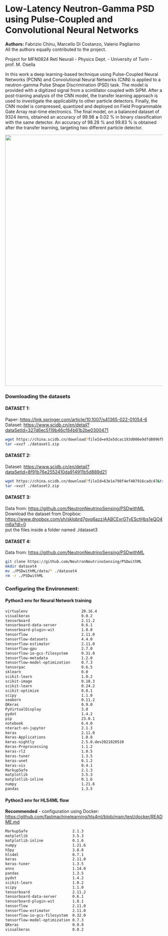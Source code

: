 # Low-Latency Neutron-Gamma PSD using Pulse-Coupled and Convolutional Neural Networks

<b>Authors:</b> Fabrizio Chinu, Marcello Di Costanzo, Valerio Pagliarino <br>
All the authors equally contributed to the project.

Project for MFN0824 Reti Neurali - Physics Dept. - University of Turin - prof. M. Osella

In this work a deep learning-based technique using Pulse-Coupled Neural Networks (PCNN) and Convolutional Neural Networks (CNN) is applied to a neutron-gamma Pulse Shape Discrimination (PSD) task. The model is provided with a digitized signal from a scintillator coupled with SiPM. After a post-training analysis of the CNN model, the transfer learning approach is used to investigate the applicability to other particle detectors. Finally, the CNN model is compressed, quantized and deployed on Field Programmable Gate Array real-time electronics. The final model, on a balanced dataset of 9324 items, obtained an accuracy of 99.98 $\mathbf{\pm}$ 0.02 \% in binary classification with the same detector. An accuracy of 98.28 \% and 99.83 \% is obtained after the transfer learning, targeting two different particle detector.


<img src="https://github.com/valeriopagliarino/Neutron-Gamma-PSD-2023-UNITO/blob/main/figures/arc.png" width=800>

### Downloading the datasets

#### DATASET 1:
Paper: https://link.springer.com/article/10.1007/s41365-022-01054-6 <br>
Dataset: https://www.scidb.cn/en/detail?dataSetId=327d6ec5119b46cf84b61b2be0300471

``` bash
wget https://china.scidb.cn/download?fileId=e92e5dcac193d006e9dfd8096fb005ed&traceId=9407e6dc-2e78-4540-b69b-026c8437c143 -O ./dataset1.zip
tar –xvzf ./dataset1.zip
```

#### DATASET 2:
Dataset: https://www.scidb.cn/en/detail?dataSetId=8f91b76e2552410da914911b5d889d21

``` bash
wget https://china.scidb.cn/download?fileId=63e1e798f4ef407916cadc47&traceId=9407e6dc-2e78-4540-b69b-026c8437c143 -O ./dataset2.zip
tar –xvzf ./dataset2.zip
```

#### DATASET 3:
 
Data from: https://github.com/NeutronNeutrinoSensing/PSDwithML <br>
Download the dataset from Dropbox: https://www.dropbox.com/sh/sklqbrd7gvq6azz/AABCExrGTyESctHbs1eQO4m6a?dl=0
<br>put the files inside a folder named ./dataset3


#### DATASET 4:

Data from: https://github.com/NeutronNeutrinoSensing/PSDwithML

``` bash
git clone https://github.com/NeutronNeutrinoSensing/PSDwithML
mkdir dataset4
mv ./PSDwithML/data/* ./dataset4
rm -r ./PSDwithML
```

### Configuring the Environment:

#### Python3 env for Neural Network training

``` bash
virtualenv                        20.16.4
visualkeras                       0.0.2
tensorboard                       2.11.2
tensorboard-data-server           0.6.1
tensorboard-plugin-wit            1.8.0
tensorflow                        2.11.0
tensorflow-datasets               4.4.0
tensorflow-estimator              2.11.0
tensorflow-gpu                    2.7.0
tensorflow-io-gcs-filesystem      0.31.0
tensorflow-metadata               1.2.0
tensorflow-model-optimization     0.7.3
tensorpac                         0.6.5
sklearn                           0.0
scikit-learn                      1.0.2
scikit-image                      0.18.3
scikit-learn                      0.24.2
scikit-optimize                   0.8.1
scipy                             1.1.0
seaborn                           0.11.2
QKeras                            0.9.0
PyVirtualDisplay                  3.0
pydot                             1.4.2
pip                               23.0.1
notebook                          6.4.0
nteract-on-jupyter                2.1.3
keras                             2.11.0
Keras-Applications                1.0.8
keras-nightly                     2.5.0.dev2021020510
Keras-Preprocessing               1.1.2
keras-rl2                         1.0.5
keras-tuner                       1.3.5
keras-unet                        0.1.2
keras-vis                         0.4.1
MarkupSafe                        2.1.3
matplotlib                        3.5.3
matplotlib-inline                 0.1.6
numpy                             1.21.6
pandas                            1.3.5
```
#### Python3 env for HLS4ML flow

<b>Recommended</b> - configuration using Docker: https://github.com/fastmachinelearning/hls4ml/blob/main/test/docker/README.md

```bash
MarkupSafe                    2.1.3
matplotlib                    3.5.3
matplotlib-inline             0.1.6
numpy                         1.21.6
h5py                          3.8.0
hls4ml                        0.7.1
keras                         2.11.0
keras-tuner                   1.3.5
onnx                          1.14.0
pandas                        1.3.5
pydot                         1.4.2
scikit-learn                  1.0.2
scipy                         1.1.0
tensorboard                   2.11.2
tensorboard-data-server       0.6.1
tensorboard-plugin-wit        1.8.1
tensorflow                    2.11.0
tensorflow-estimator          2.11.0
tensorflow-io-gcs-filesystem  0.32.0
tensorflow-model-optimization 0.7.3
QKeras                        0.9.0
visualkeras                   0.0.2
```
